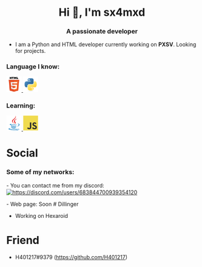 <h1 align="center">Hi 👋, I'm sx4mxd</h1>
<h3 align="center">A passionate developer</h3>

- I am a Python and HTML developer currently working on **PXSV**. Looking for projects.


<h3 align="left">Language I know:</h3>
<p align="left"> <a href="https://www.w3.org/html/" target="_blank" rel="noreferrer"> <img src="https://raw.githubusercontent.com/devicons/devicon/master/icons/html5/html5-original-wordmark.svg" alt="html5" width="40" height="40"/> </a> <a href="https://www.python.org" target="_blank" rel="noreferrer"> <img src="https://raw.githubusercontent.com/devicons/devicon/master/icons/python/python-original.svg" alt="python" width="40" height="40"/> </a> </p>
<h3 align="left">Learning:</h3> <p align="left"> <a href="https://www.java.com" target="_blank" rel="noreferrer"> <img src="https://raw.githubusercontent.com/devicons/devicon/master/icons/java/java-original.svg" alt="java" width="40" height="40"/> </a> <a href="https://developer.mozilla.org/en-US/docs/Web/JavaScript" target="_blank" rel="noreferrer"> <img src="https://raw.githubusercontent.com/devicons/devicon/master/icons/javascript/javascript-original.svg" alt="javascript" width="40" height="40"/> </a> </p>

# Social

<h3 align="left">Some of my networks:</h3>
<p align="left">
- You can contact me from my discord:
<a href="https://discord.com/users/683844700939354120" target="blank"><img align="center" src="https://raw.githubusercontent.com/rahuldkjain/github-profile-readme-generator/master/src/images/icons/Social/discord.svg" alt="https://discord.com/users/683844700939354120" height="30" width="40" /></a>
</p>
<p></p>
- Web page: Soon
# Dillinger

- Working on Hexaroid



# Friend
- H401217#9379 (https://github.com/H401217)

